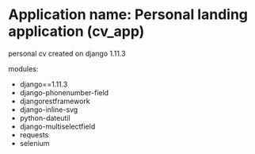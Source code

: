 # Application name: Personal landing application (cv_app)
personal cv created on django 1.11.3

modules:
- django==1.11.3
- django-phonenumber-field
- djangorestframework
- django-inline-svg
- python-dateutil
- django-multiselectfield
- requests
- selenium
